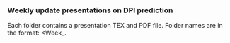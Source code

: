 ### Weekly update presentations on DPI prediction

Each folder contains a presentation TEX and PDF file.
Folder names are in the format: <Week\_<Month>.
